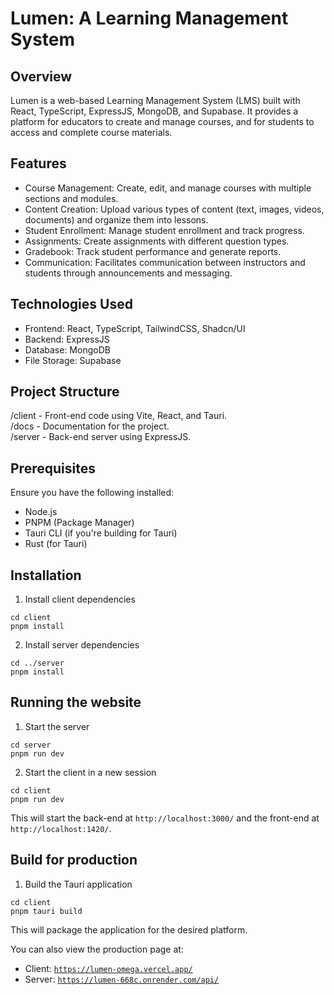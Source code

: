 # Lumen: A Learning Management System
## Overview
Lumen is a web-based Learning Management System (LMS) built with React, TypeScript, ExpressJS, MongoDB, and Supabase. It provides a platform for educators to create and manage courses, and for students to access and complete course materials.

## Features
- Course Management: Create, edit, and manage courses with multiple sections and modules.
- Content Creation: Upload various types of content (text, images, videos, documents) and organize them into lessons.
- Student Enrollment: Manage student enrollment and track progress.
- Assignments: Create assignments with different question types.
- Gradebook: Track student performance and generate reports.
- Communication: Facilitates communication between instructors and students through announcements and messaging.
  
## Technologies Used
- Frontend: React, TypeScript, TailwindCSS, Shadcn/UI
- Backend: ExpressJS
- Database: MongoDB
- File Storage: Supabase

## Project Structure

/client - Front-end code using Vite, React, and Tauri.  
/docs - Documentation for the project.  
/server - Back-end server using ExpressJS.  

## Prerequisites

Ensure you have the following installed:

- Node.js
- PNPM (Package Manager)
- Tauri CLI (if you're building for Tauri)
- Rust (for Tauri)

## Installation

1. Install client dependencies

```
cd client
pnpm install
```

2. Install server dependencies

```
cd ../server
pnpm install
```

## Running the website

1. Start the server

```
cd server
pnpm run dev
```

2. Start the client in a new session

```
cd client
pnpm run dev
```

This will start the back-end at `http://localhost:3000/` and the front-end at `http://localhost:1420/`.

## Build for production

1. Build the Tauri application

```
cd client
pnpm tauri build
```

This will package the application for the desired platform.

You can also view the production page at:

- Client: [`https://lumen-omega.vercel.app/`](https://lumen-omega.vercel.app/)
- Server: [`https://lumen-668c.onrender.com/api/`](https://lumen-668c.onrender.com/api`)
